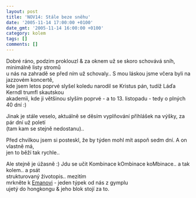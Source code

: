 ```yaml
---
layout: post
title: 'NOV14: Stále beze sněhu'
date: '2005-11-14 17:00:00 +0100'
date_gmt: '2005-11-14 16:00:00 +0100'
category: kolem
tags: []
comments: []
---
```

<p>Dobré ráno, podzim proklouzl &amp; za oknem už se skoro schovává sníh, minimálně listy stromů<br />
u nás na zahradě se před ním už schovaly.. S mou láskou jsme včera byli na jazzovém koncertě,<br />
kde jsem letos poprvé slyšel koledu narodil se Kristus pán, tudíž Láďa Kerndl trumfl skautskou<br />
akademii, kde ji většinou slyším poprvé - a to 13. listopadu - tedy o plných 40 dní :)</p>
<p>Jinak je stále veselo, aktuálně se děsím vyplňování přihlášek na výšky, za pár dní už poletí<br />
(tam kam se stejně nedostanu)..</p>
<p>Před chvilkou jsem si posteskl, že by týden mohl mít aspoň sedm dní. A on vlastně má,<br />
jen to běží tak rychle..</p>
<p>Ale stejně je úžasně :) Jdu se učit Kombinace kOmbinace koMbinace.. a tak kolem.. a psát<br />
strukturovaný životopis.. mezitím<br />
mrkněte k <a href="http://eman.chytrak.cz">Emanovi</a> - jeden týpek od nás z gymplu<br />
ujetý do hongkongu &amp; jeho blok stojí za to.</p>
